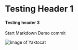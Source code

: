 # Testing Header 1
#### Testing header 3

Start Markdown Demo  commit


![Image of Yaktocat](https://octodex.github.com/images/yaktocat.png)
